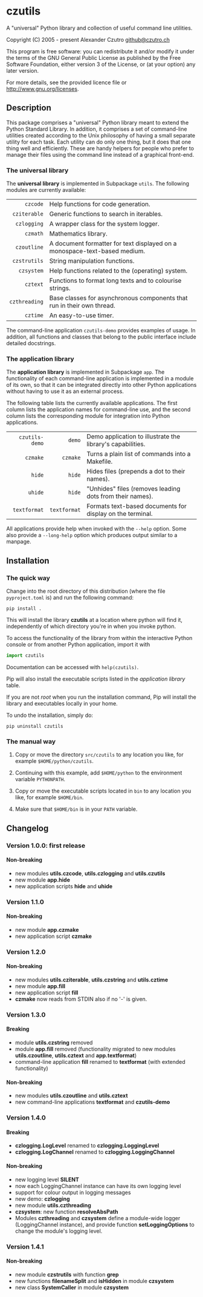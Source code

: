 # czutils

A "universal"  Python library  and collection  of useful  command line
utilities.

Copyright (C) 2005 - present  Alexander Czutro <github@czutro.ch>

This program is  free software: you can redistribute  it and/or modify
it under the  terms of the GNU General Public  License as published by
the Free Software Foundation, either version  3 of the License, or (at
your option) any later version.

For more details, see the provided licence file or
<http://www.gnu.org/licenses>.


## Description

This package  comprises a "universal"  Python library meant  to extend
the  Python Standard  Library.  In  addition,  it comprises  a set  of
command-line  utilities created  according to  the Unix  philosophy of
having a  small separate utility for  each task.  Each utility  can do
only  one thing,  but it  does that  one thing  well and  efficiently.
These are  handy helpers for people  who prefer to manage  their files
using the command line instead of a graphical front-end.


### The universal library

The **universal  library** is implemented in  Subpackage `utils`.  The
following modules are currently available:

|               |                                                                           |
|--------------:|:--------------------------------------------------------------------------|
|      `czcode` | Help functions for code generation.                                       |
|  `cziterable` | Generic functions to search in iterables.                                 |
|   `czlogging` | A wrapper class for the system logger.                                    |
|      `czmath` | Mathematics library.                                                      |
|   `czoutline` | A document formatter for text displayed on a monospace-text-based medium. |
|  `czstrutils` | String manipulation functions.                                            | 
|    `czsystem` | Help functions related to the (operating) system.                         |
|      `cztext` | Functions to format long texts and to colourise strings.                  |
| `czthreading` | Base classes for asynchronous components that run in their own thread.    |
|      `cztime` | An easy-to-use timer.                                                     |

The  command-line  application  `czutils-demo`  provides  examples  of
usage.   In addition,  all functions  and classes  that belong  to the
public interface include detailed docstrings.

### The application library

The **application  library** is implemented in  Subpackage `app`.  The
functionality  of each  command-line application  is implemented  in a
module of  its own, so that  it can be integrated  directly into other
Python applications without having to use it as an external process.

The following  table lists the currently  available applications.  The
first column lists the application names for command-line use, and the
second  column lists  the  corresponding module  for integration  into
Python applications.

|                |              |                                                            |
|---------------:|-------------:|:-----------------------------------------------------------|
| `czutils-demo` | `demo`       | Demo application to illustrate the library's capabilities. |
| `czmake`       | `czmake`     | Turns a plain list of commands into a Makefile.            |
| `hide`         | `hide`       | Hides files (prepends a dot to their names).               |
| `uhide`        | `hide`       | "Unhides" files (removes leading dots from their names).   |
| `textformat`   | `textformat` | Formats text-based documents for display on the terminal.  |

All applications provide  help when invoked  with the `--help` option.
Some also provide a `--long-help` option which produces output similar
to a manpage.

## Installation

### The quick way

Change into  the root directory  of this distribution (where  the file
`pyproject.toml` is) and run the following command:

```shell
pip install .
```

This will install  the library **czutils** at a  location where python
will  find it,  independently of  which directory  you're in  when you
invoke python.

To access the functionality of the library from within the interactive
Python console or from another Python application, import it with

```python
import czutils
```

Documentation can be accessed with `help(czutils)`.

Pip  will   also  install  the   executable  scripts  listed   in  the
*application library* table.

If you are not *root* when  you run the installation command, Pip will
install the library and executables locally in your home.

To undo the installation, simply do:

```shell
pip uninstall czutils
```

### The manual way

1. Copy or move the directory  `src/czutils` to any location you like,
   for example `$HOME/python/czutils`.

2. Continuing with this example, add `$HOME/python` to the environment
   variable `PYTHONPATH`.

3. Copy  or  move  the  executable scripts  located  in  `bin` to  any
   location you like, for example `$HOME/bin`.
   
4. Make sure that `$HOME/bin` is in your `PATH` variable.


## Changelog

### Version 1.0.0: first release

#### Non-breaking 

* new modules **utils.czcode**, **utils.czlogging** and
  **utils.czutils**
* new module **app.hide**
* new application scripts **hide** and **uhide**

### Version 1.1.0

#### Non-breaking 

* new module **app.czmake**
* new application script **czmake**

### Version 1.2.0

#### Non-breaking 

* new modules **utils.cziterable**, **utils.czstring** and 
  **utils.cztime**
* new module **app.fill**
* new application script **fill**
* **czmake** now reads from STDIN also if no '-' is given. 

### Version 1.3.0

#### Breaking

* module **utils.czstring** removed
* module **app.fill** removed (functionality migrated to new modules
  **utils.czoutline**, **utils.cztext** and **app.textformat**)
* command-line application **fill** renamed to **textformat**
  (with extended functionality)

#### Non-breaking

* new modules **utils.czoutline** and **utils.cztext**
* new command-line applications **textformat** and **czutils-demo** 

### Version 1.4.0

#### Breaking

* **czlogging.LogLevel** renamed to **czlogging.LoggingLevel**
* **czlogging.LogChannel** renamed to **czlogging.LoggingChannel**

#### Non-breaking

* new logging level **SILENT**
* now each LoggingChannel instance can have its own logging level
* support for colour output in logging messages
* new demo: **czlogging**
* new module **utils.czthreading**
* **czsystem**: new function **resolveAbsPath**
* Modules **czthreading** and **czsystem** define a module-wide logger 
  (LoggingChannel instance), and provide function **setLoggingOptions** 
  to change the module's logging level.

### Version 1.4.1

#### Non-breaking

* new module **czstrutils** with function **grep**
* new functions **filenameSplit** and **isHidden** in module **czsystem**
* new class **SystemCaller** in module **czsystem**
